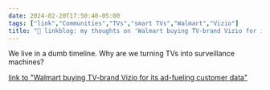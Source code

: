 ```yaml
---
date: 2024-02-20T17:50:40-05:00
tags: ["link","Communities","TVs","smart TVs","Walmart","Vizio"]
title: "🔗 linkblog: my thoughts on 'Walmart buying TV-brand Vizio for its ad-fueling customer data'"
---
```

We live in a dumb timeline. Why are we turning TVs into surveillance machines?

[link to "Walmart buying TV-brand Vizio for its ad-fueling customer data"](https://arstechnica.com/?p=2004655)